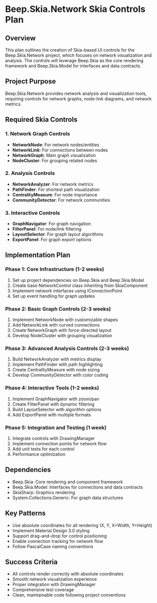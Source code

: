 # Beep.Skia.Network Skia Controls Plan

## Overview
This plan outlines the creation of Skia-based UI controls for the Beep.Skia.Network project, which focuses on network visualization and analysis. The controls will leverage Beep.Skia as the core rendering framework and Beep.Skia.Model for interfaces and data contracts.

## Project Purpose
Beep.Skia.Network provides network analysis and visualization tools, requiring controls for network graphs, node-link diagrams, and network metrics.

## Required Skia Controls

### 1. Network Graph Controls
- **NetworkNode**: For network nodes/entities
- **NetworkLink**: For connections between nodes
- **NetworkGraph**: Main graph visualization
- **NodeCluster**: For grouping related nodes

### 2. Analysis Controls
- **NetworkAnalyzer**: For network metrics
- **PathFinder**: For shortest path visualization
- **CentralityMeasure**: For node importance
- **CommunityDetector**: For network communities

### 3. Interactive Controls
- **GraphNavigator**: For graph navigation
- **FilterPanel**: For node/link filtering
- **LayoutSelector**: For graph layout algorithms
- **ExportPanel**: For graph export options

## Implementation Plan

### Phase 1: Core Infrastructure (1-2 weeks)
1. Set up project dependencies on Beep.Skia and Beep.Skia.Model
2. Create base NetworkControl class inheriting from SkiaComponent
3. Implement network interfaces using IConnectionPoint
4. Set up event handling for graph updates

### Phase 2: Basic Graph Controls (2-3 weeks)
1. Implement NetworkNode with customizable shapes
2. Add NetworkLink with curved connections
3. Create NetworkGraph with force-directed layout
4. Develop NodeCluster with grouping visualization

### Phase 3: Advanced Analysis Controls (2-3 weeks)
1. Build NetworkAnalyzer with metrics display
2. Implement PathFinder with path highlighting
3. Create CentralityMeasure with node sizing
4. Develop CommunityDetector with color coding

### Phase 4: Interactive Tools (1-2 weeks)
1. Implement GraphNavigator with zoom/pan
2. Create FilterPanel with dynamic filtering
3. Build LayoutSelector with algorithm options
4. Add ExportPanel with multiple formats

### Phase 5: Integration and Testing (1 week)
1. Integrate controls with DrawingManager
2. Implement connection points for network flow
3. Add unit tests for each control
4. Performance optimization

## Dependencies
- Beep.Skia: Core rendering and component framework
- Beep.Skia.Model: Interfaces for connections and data contracts
- SkiaSharp: Graphics rendering
- System.Collections.Generic: For graph data structures

## Key Patterns
- Use absolute coordinates for all rendering (X, Y, X+Width, Y+Height)
- Implement Material Design 3.0 styling
- Support drag-and-drop for control positioning
- Enable connection tracking for network flow
- Follow PascalCase naming conventions

## Success Criteria
- All controls render correctly with absolute coordinates
- Smooth network visualization experience
- Proper integration with DrawingManager
- Comprehensive test coverage
- Clean, maintainable code following project conventions
